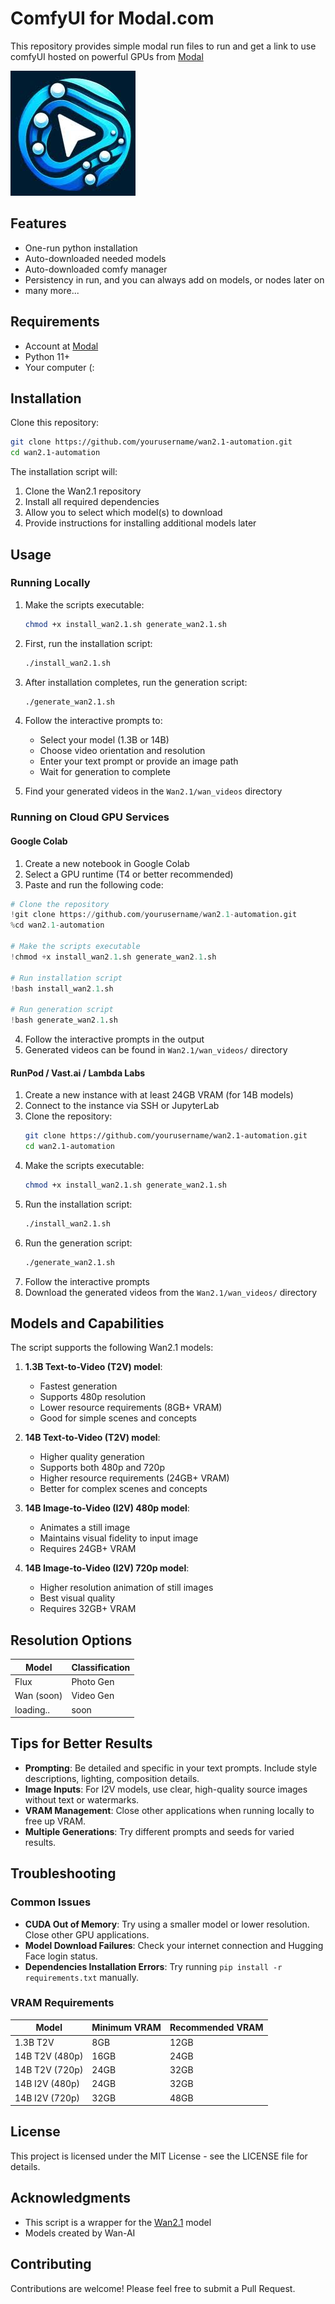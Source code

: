 # ComfyUI for Modal.com

This repository provides simple modal run files to run and get a link to use comfyUI hosted on powerful GPUs from [Modal](https://modal.com)

![comfy Example](https://github.com/Cyboghostginx/modal_comfyui/blob/main/images.jpeg)

## Features

- One-run python installation
- Auto-downloaded needed models
- Auto-downloaded comfy manager
- Persistency in run, and you can always add on models, or nodes later on 
- many more...

## Requirements

- Account at [Modal](https://modal.com)
- Python 11+
- Your computer (:

## Installation

Clone this repository:

```bash
git clone https://github.com/yourusername/wan2.1-automation.git
cd wan2.1-automation
```

The installation script will:
1. Clone the Wan2.1 repository
2. Install all required dependencies
3. Allow you to select which model(s) to download
4. Provide instructions for installing additional models later

## Usage

### Running Locally

1. Make the scripts executable:
   ```bash
   chmod +x install_wan2.1.sh generate_wan2.1.sh
   ```

2. First, run the installation script:
   ```bash
   ./install_wan2.1.sh
   ```

3. After installation completes, run the generation script:
   ```bash
   ./generate_wan2.1.sh
   ```

4. Follow the interactive prompts to:
   - Select your model (1.3B or 14B)
   - Choose video orientation and resolution
   - Enter your text prompt or provide an image path
   - Wait for generation to complete

5. Find your generated videos in the `Wan2.1/wan_videos` directory

### Running on Cloud GPU Services

#### Google Colab

1. Create a new notebook in Google Colab
2. Select a GPU runtime (T4 or better recommended)
3. Paste and run the following code:

```python
# Clone the repository
!git clone https://github.com/yourusername/wan2.1-automation.git
%cd wan2.1-automation

# Make the scripts executable
!chmod +x install_wan2.1.sh generate_wan2.1.sh

# Run installation script
!bash install_wan2.1.sh

# Run generation script
!bash generate_wan2.1.sh
```

4. Follow the interactive prompts in the output
5. Generated videos can be found in `Wan2.1/wan_videos/` directory

#### RunPod / Vast.ai / Lambda Labs

1. Create a new instance with at least 24GB VRAM (for 14B models)
2. Connect to the instance via SSH or JupyterLab
3. Clone the repository:
   ```bash
   git clone https://github.com/yourusername/wan2.1-automation.git
   cd wan2.1-automation
   ```
4. Make the scripts executable:
   ```bash
   chmod +x install_wan2.1.sh generate_wan2.1.sh
   ```
5. Run the installation script:
   ```bash
   ./install_wan2.1.sh
   ```
6. Run the generation script:
   ```bash
   ./generate_wan2.1.sh
   ```
7. Follow the interactive prompts
8. Download the generated videos from the `Wan2.1/wan_videos/` directory

## Models and Capabilities

The script supports the following Wan2.1 models:

1. **1.3B Text-to-Video (T2V) model**:
   - Fastest generation
   - Supports 480p resolution
   - Lower resource requirements (8GB+ VRAM)
   - Good for simple scenes and concepts

2. **14B Text-to-Video (T2V) model**:
   - Higher quality generation
   - Supports both 480p and 720p
   - Higher resource requirements (24GB+ VRAM)
   - Better for complex scenes and concepts

3. **14B Image-to-Video (I2V) 480p model**:
   - Animates a still image
   - Maintains visual fidelity to input image
   - Requires 24GB+ VRAM

4. **14B Image-to-Video (I2V) 720p model**:
   - Higher resolution animation of still images
   - Best visual quality
   - Requires 32GB+ VRAM

## Resolution Options

| Model              | Classification |
|--------------------|----------------|
| Flux          | Photo Gen             | 
| Wan (soon)           | Video Gen            | 
| loading..     | soon           | 

## Tips for Better Results

- **Prompting**: Be detailed and specific in your text prompts. Include style descriptions, lighting, composition details.
- **Image Inputs**: For I2V models, use clear, high-quality source images without text or watermarks.
- **VRAM Management**: Close other applications when running locally to free up VRAM.
- **Multiple Generations**: Try different prompts and seeds for varied results.

## Troubleshooting

### Common Issues

- **CUDA Out of Memory**: Try using a smaller model or lower resolution. Close other GPU applications.
- **Model Download Failures**: Check your internet connection and Hugging Face login status.
- **Dependencies Installation Errors**: Try running `pip install -r requirements.txt` manually.

### VRAM Requirements

| Model              | Minimum VRAM | Recommended VRAM |
|--------------------|--------------|------------------|
| 1.3B T2V           | 8GB          | 12GB             |
| 14B T2V (480p)     | 16GB         | 24GB             |
| 14B T2V (720p)     | 24GB         | 32GB             |
| 14B I2V (480p)     | 24GB         | 32GB             |
| 14B I2V (720p)     | 32GB         | 48GB             |

## License

This project is licensed under the MIT License - see the LICENSE file for details.

## Acknowledgments

- This script is a wrapper for the [Wan2.1](https://github.com/Wan-Video/Wan2.1) model
- Models created by Wan-AI

## Contributing

Contributions are welcome! Please feel free to submit a Pull Request.
